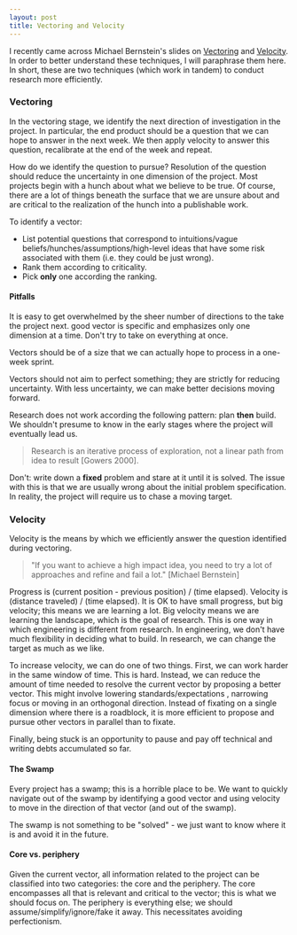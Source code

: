 ```yaml
---
layout: post
title: Vectoring and Velocity
---
```

I recently came across Michael Bernstein's slides on [Vectoring](https://gargnikhil.com/files/vectoring-in-research.pdf) and [Velocity](https://gargnikhil.com/files/velocity-in-research.pdf). In order to better understand these techniques, I will paraphrase them here. In short, these are two techniques (which work in tandem) to conduct research more efficiently.

### Vectoring
In the vectoring stage, we identify the next direction of investigation in the project. In particular, the end product should be a question that we can hope to answer in the next week. We then apply velocity to answer this question, recalibrate at the end of the week and repeat.

How do we identify the question to pursue? Resolution of the question should reduce the uncertainty in one dimension of the project. Most projects begin with a hunch about what we believe to be true. Of course, there are a lot of things beneath the surface that we are unsure about and are critical to the realization of the hunch into a publishable work.

To identify a vector:
- List potential questions that correspond to intuitions/vague beliefs/hunches/assumptions/high-level ideas that have some risk associated with them (i.e. they could be just wrong).
- Rank them according to criticality.
- Pick __only__ one according the ranking.

#### Pitfalls
It is easy to get overwhelmed by the sheer number of directions to the take the project next.  good vector is specific and emphasizes only one dimension at a time. Don't try to take on everything at once.

Vectors should be of a size that we can actually hope to process in a one-week sprint.

Vectors should not aim to perfect something; they are strictly for reducing uncertainty. With less uncertainty, we can make better decisions moving forward.

Research does not work according the following pattern: plan __then__ build. We shouldn't presume to know in the early stages where the project will eventually lead us.

> Research is an iterative process of exploration, not a linear path from idea to result [Gowers 2000].

Don't: write down a __fixed__ problem and stare at it until it is solved. The issue with this is that we are usually wrong about the initial problem specification. In reality, the project will require us to chase a moving target.

### Velocity
Velocity is the means by which we efficiently answer the question identified during vectoring.

>  "If you want to achieve a high impact idea, you need to try a lot of approaches and refine and fail a lot." [Michael Bernstein]

Progress is (current position - previous position) / (time elapsed). Velocity is (distance traveled) / (time elapsed). It is OK to have small progress, but big velocity; this means we are learning a lot. Big velocity means we are learning the landscape, which is the goal of research. This is one way in which engineering is different from research. In engineering, we don't have much flexibility in deciding what to build. In research, we can change the target as much as we like.

To increase velocity, we can do one of two things. First, we can work harder in the same window of time. This is hard. Instead, we can reduce the amount of time needed to resolve the current vector by proposing a better vector. This might involve lowering standards/expectations , narrowing focus or moving in an orthogonal direction. Instead of fixating on a single dimension where there is a roadblock, it is more efficient to propose and pursue other vectors in parallel than to fixate.

Finally, being stuck is an opportunity to pause and pay off technical and writing debts accumulated so far.

#### The Swamp
Every project has a swamp; this is a horrible place to be. We want to quickly navigate out of the swamp by identifying a good vector and using velocity to move in the direction of that vector (and out of the swamp).

The swamp is not something to be "solved" - we just want to know where it is and avoid it in the future.

#### Core vs. periphery
Given the current vector, all information related to the project can be classified into two categories: the core and the periphery. The core encompasses all that is relevant and critical to the vector; this is what we should focus on. The periphery is everything else; we should assume/simplify/ignore/fake it away. This necessitates avoiding perfectionism.

